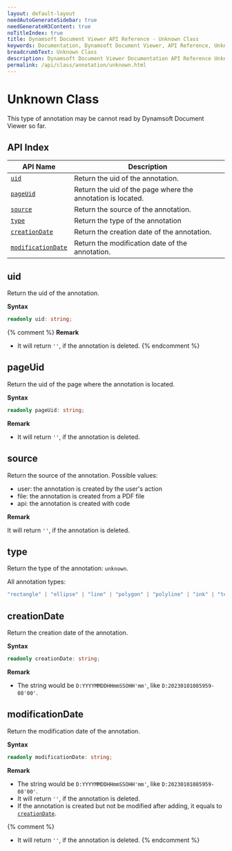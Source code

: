 ```yaml
---
layout: default-layout
needAutoGenerateSidebar: true
needGenerateH3Content: true
noTitleIndex: true
title: Dynamsoft Document Viewer API Reference - Unknown Class
keywords: Documentation, Dynamsoft Document Viewer, API Reference, Unknown Class
breadcrumbText: Unknown Class
description: Dynamsoft Document Viewer Documentation API Reference Unknown Class Page
permalink: /api/class/annotation/unknown.html
---
```


# Unknown Class

This type of annotation may be cannot read by Dynamsoft Document Viewer so far.

## API Index

| API Name                                | Description                                                 |
| --------------------------------------- | ----------------------------------------------------------- |
| [`uid`](#uid)                           | Return the uid of the annotation.                           |
| [`pageUid`](#pageuid)                   | Return the uid of the page where the annotation is located. |
| [`source`](#source)                   | Return the source of the annotation.                               |
| [`type`](#type)                   | Return the type of the annotation                               |
| [`creationDate`](#creationdate)         | Return the creation date of the annotation.                 |
| [`modificationDate`](#modificationdate) | Return the modification date of the annotation.             |

## uid

Return the uid of the annotation.

**Syntax**

```typescript
readonly uid: string;
```

{% comment %}
**Remark**

- It will return `''`, if the annotation is deleted. 
{% endcomment %}

## pageUid

Return the uid of the page where the annotation is located.

**Syntax**

```typescript
readonly pageUid: string;
```

**Remark**

- It will return `''`, if the annotation is deleted.

## source

Return the source of the annotation. Possible values:

* user: the annotation is created by the user's action
* file: the annotation is created from a PDF file
* api: the annotation is created with code

**Remark**

It will return `''`, if the annotation is deleted.

## type

Return the type of the annotation: `unknown`.

All annotation types:

```ts
"rectangle" | "ellipse" | "line" | "polygon" | "polyline" | "ink" | "textBox" | "textTypewriter" | "stamp" | "highlight" | "underline" | "strikeout" | "incomplete" | "unknown"
```

## creationDate

Return the creation date of the annotation.

**Syntax**

```typescript
readonly creationDate: string;
```

**Remark**

- The string would be `D:YYYYMMDDHHmmSSOHH'mm'`, like `D:20230101085959-08'00'`.

## modificationDate

Return the modification date of the annotation.

**Syntax**

```typescript
readonly modificationDate: string;
```

**Remark**

- The string would be `D:YYYYMMDDHHmmSSOHH'mm'`, like `D:20230101085959-08'00'`.
- It will return `''`, if the annotation is deleted. 
- If the annotation is created but not be modified after adding, it equals to [`creationDate`](#creationdate). 

{% comment %}

- It will return `''`, if the annotation is deleted.
{% endcomment %}
